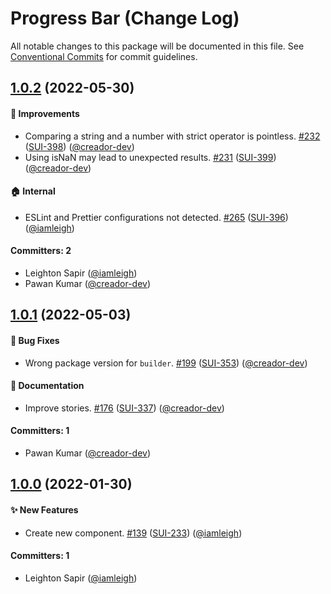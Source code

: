 # Progress Bar (Change Log)

All notable changes to this package will be documented in this file. See [Conventional Commits](https://conventionalcommits.org/) for commit guidelines.

## [1.0.2](https://www.npmjs.com/package/@wpmudev/react-progress-bar/v/1.0.2) (2022-05-30)

#### 🚀 Improvements

- Comparing a string and a number with strict operator is pointless. [#232](https://github.com/wpmudev/shared-ui-react/pull/232) ([SUI-398](https://incsub.atlassian.net/browse/SUI-398))
  ([@creador-dev](https://github.com/creador-dev))
- Using isNaN may lead to unexpected results. [#231](https://github.com/wpmudev/shared-ui-react/pull/231) ([SUI-399](https://incsub.atlassian.net/browse/SUI-399)) ([@creador-dev](https://github.com/creador-dev))

#### 🏠 Internal

- ESLint and Prettier configurations not detected. [#265](https://github.com/wpmudev/shared-ui-react/pull/265) ([SUI-396](https://incsub.atlassian.net/browse/SUI-396)) ([@iamleigh](https://github.com/iamleigh))

#### Committers: 2

- Leighton Sapir ([@iamleigh](https://github.com/iamleigh))
- Pawan Kumar ([@creador-dev](https://github.com/creador-dev))

## [1.0.1](https://www.npmjs.com/package/@wpmudev/react-progress-bar/v/1.0.1) (2022-05-03)

#### 🐛 Bug Fixes

- Wrong package version for `builder`. [#199](https://github.com/wpmudev/shared-ui-react/pull/199) ([SUI-353](https://incsub.atlassian.net/browse/SUI-353)) ([@creador-dev](https://github.com/creador-dev))

#### 📝 Documentation

- Improve stories. [#176](https://github.com/wpmudev/shared-ui-react/pull/176) ([SUI-337](https://incsub.atlassian.net/browse/SUI-337)) ([@creador-dev](https://github.com/creador-dev))

#### Committers: 1

- Pawan Kumar ([@creador-dev](https://github.com/creador-dev))

## [1.0.0](https://www.npmjs.com/package/@wpmudev/react-progress-bar/v/1.0.0) (2022-01-30)

#### ✨ New Features

- Create new component. [#139](https://github.com/wpmudev/shared-ui-react/pull/139) ([SUI-233](https://incsub.atlassian.net/browse/SUI-233)) ([@iamleigh](https://github.com/iamleigh))

#### Committers: 1

- Leighton Sapir ([@iamleigh](https://github.com/iamleigh))
